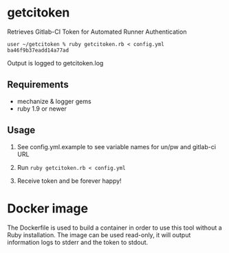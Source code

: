 getcitoken
==========

Retrieves Gitlab-CI Token for Automated Runner Authentication

```
user ~/getcitoken % ruby getcitoken.rb < config.yml
ba46f9b37eadd14a77ad
```

Output is logged to getcitoken.log

## Requirements

- mechanize & logger gems
- ruby 1.9 or newer

## Usage

1) See config.yml.example to see variable names for un/pw and gitlab-ci URL

2) Run ```ruby getcitoken.rb < config.yml```

3) Receive token and be forever happy!


Docker image
============

The Dockerfile is used to build a container in order to use this
tool without a Ruby installation. The image can be used read-only,
it will output information logs to stderr and the token to stdout.
